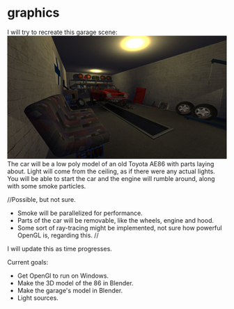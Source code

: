 # graphics
I will try to recreate this garage scene: 
![Garage](https://github.com/sodamachinebroke/graphics/blob/main/misc/msc_garage.jpg)
The car will be a low poly model of an old Toyota AE86 with parts laying about. Light will come from the ceiling, as if there were any actual lights.
You will be able to start the car and the engine will rumble around, along with some smoke particles. 

//Possible, but not sure.
- Smoke will be parallelized for performance.
- Parts of the car will be removable, like the wheels, engine and hood.
- Some sort of ray-tracing might be implemented, not sure how powerful OpenGL is, regarding this.
//

I will update this as time progresses.

Current goals:

- Get OpenGl to run on Windows.
- Make the 3D model of the 86 in Blender.
- Make the garage's model in Blender. 
- Light sources.
